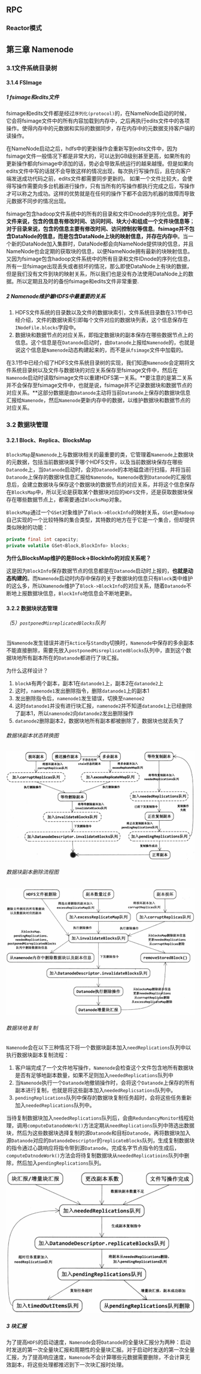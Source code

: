 ## RPC





### Reactor模式



## 第三章 Namenode

### 3.1文件系统目录树

#### 3.1.4 FSImage

##### 1 fsimage和edits文件

fsimage和edits文件都是经过`序列化(protocol)`的，在NameNode启动的时候，它会将fsimage文件中的所有内容加载到内存中，之后再执行edits文件中的各项操作。使得内存中的元数据和实际的数据同步，存在内存中的元数据支持客户端的读操作。 

在NameNode启动之后，hdfs中的更新操作会重新写到edits文件中，因为fsimage文件一般情况下都是非常大的，可以达到GB级别甚至更高，如果所有的更新操作都向fsimage中添加的话，势必会导致系统运行的越来越慢。但是如果向edits文件中写的话就不会导致这样的情况出现，每次执行写操作后，且在向客户端发送成功代码之前，edits文件都需要同步更新的。 如果一个文件比较大，会使得写操作需要向多台机器进行操作，只有当所有的写操作都执行完成之后，写操作才可以称之为成功。这样的优势就是在任何的操作下都不会因为机器的故障而导致元数据不同步的情况出现。

fsimage包含hadoop文件系统中的所有的目录和文件IDnode的序列化信息。**对于文件来说，包含的信息有修改时间、访问时间、块大小和组成一个文件块信息等**；**对于目录来说，包含的信息主要有修改时间、访问控制权等信息**。**fsimage并不包含DataNode的信息，而是包含DataNode上块的映射信息，并存在内存中**。当一个新的DataNode加入集群时，DataNode都会向NameNode提供块的信息，并且NameNode也会定期的获取块的信息，以便NameNode拥有最新的块映射信息。又因为fsimage包含hadoop文件系统中的所有目录和文件IDnode的序列化信息，所有一旦fsimage出现丢失或者损坏的情况，那么即使DataNode上有块的数据，但是我们没有文件到块的映射关系，所以我们也是没有办法使用DataNode上的数据。所以定期且及时的备份fsimage和edits文件非常重要.



##### 2 **Namenode维护着HDFS中最重要的关系**

1. HDFS文件系统的目录数以及文件的数据块索引，文件系统目录数在3.1节中已经介绍，文件的数据块索引即每个文件对应的数据块列表，这个信息保存在`INodeFile.blocks`字段中。
2. 数据块和数据节点的对应关系，即指定数据块的副本保存在哪些数据节点上的信息。这个信息是在`Datanode`启动时，由`Datanode`上报给`Namenode`的，也就是说这个信息是`Namenode`动态构建起来的，而不是从`fsimage`文件中加载的。

在3.1节中已经介绍了HDFS文件系统目录树的实现，我们知道`Namenode`会定期将文件系统目录树以及文件与数据块的对应关系保存至fsimage文件中，然后在`Namenode`启动时读取fsimage文件以重建HDFS第一关系。**要注意的是第二关系并不会保存至fsimage文件中，也就是说，fsimage并不记录数据块和数据节点的对应关系。**这部分数据是由`Datanode`主动将当前`Datanode`上保存的数据块信息汇报给`Namenode`，然后`Namenode`更新内存中的数据，以维护数据块和数据节点的对应关系。

### 3.2 数据块管理

#### 3.2.1 Block、Replica、BlocksMap

`BlocksMap`是`Namenode`上与数据块相关的最重要的类，它管理着`Namenode`上数据块的元数据，包括当前数据块属于哪个HDFS文件，以及当前数据块保存在哪些`Datanode`上，当`Datanode`启动时，会对`Datanode`的本地磁盘进行扫描，并将当前`Datanode`上保存的数据块信息汇报给`Namenode`。`Namenode`收到`Datanode`的汇报信息后，会建立数据块与保存这个数据块的数据节点的对应关系，并将这个信息保存在`BlocksMap`中，所以无论是获取某个数据块对应的`HDFS`文件，还是获取数据块保存在哪些数据节点上，都需要通过`BlocksMap`对象。

`BlocksMap`通过一个`GSet`对象维护了`Block->BlockInfo`的映射关系，`GSet`是`Hadoop`自己实现的一个比较特殊的集合类型，其特数的地方在于它是一个集合，但却提供类似映射的功能：

```java
private final int capacity;
private volatile GSet<Block,BlockInfo> blocks;
```

**为什么BlocksMap维护的是Block->BlockInfo的对应关系呢？**

这是因为`BlockInfo`保存数据节点的信息都是在`Datanode`启动时上报的，**也就是动态构建的**。而`Namenode`启动时内存中保存的关于数据块的信息只有`Block`类中维护的这么多，所以`Namenode`维护了`Block->BlockInfo`的对应关系，随着`Datanode`不断地上报数据块信息，`BlockInfo`地信息会不断地更新。

#### 3.2.2 数据块状态管理

###### （5）`postponedMisreplicatedBlocks`队列

当`Namenode`发生错误并进行`Actice`与`Standby`切换时，`Namenode`中保存的多余副本不能直接删除，需要先放入`postponedMisreplicatedBlocks`队列中，直到这个数据块地所有副本所在的`Datanode`都进行了块汇报。

为什么这样设计？

1. `blockA`有两个副本，副本1在`datanode1`上，副本2在`datanode2`上
2. 这时，`namenode1`发出删除指令，删除`datanode1`上的副本1
3. 发出删除指令后，`namenode1`发生错误，切换至`namenoe2`
4. 这时`datanode1`并没有进行块汇报，`namenode2`并不知道`datanode1`上已经删除了副本1，所以`namenode2`向`datanode2`发出删除操作
5. `datanode2`删除副本2，数据块地所有副本都被删除了，数据块也就丢失了



###### 数据块副本状态转换图

![image-20220425123940396](images/image-20220425123940396.png)

###### 数据块副本删除流程图

![image-20220425141126907](images/image-20220425141126907.png)



###### 数据块地复制

`Namenode`会在以下三种情况下将一个数据块副本加入`needReplications`队列中以执行数据块副本复制流程：

1. 客户端完成了一个文件地写操作，`Namenode`会检查这个文件包含地所有数据块是否有足够地副本数量，如果不足则加入`neededReplications`队列中
2. 当`Namenode`执行一个`Datanode`地撤销操作时，会将这个`Datanode`上保存的所有副本进行复制，也就是将这些副本加入`neededReplicsations`队列中。
3. `pendingReplications`队列中保存的数据块复制任务超时，会将这些任务重新加入`neededReplications`队列中。

当待复制数据块加入`neededReplications`队列后，会由`RedundancyMonitor`线程处理，调用`computeDatanodeWork()`方法定期从`needReplications`队列中筛选出数据块，然后为这些数据块选择复制的源`Datanode`和目标`Datanode`，再将数据块加入源`Datanode`对应的`DatanodeDescriptor`的`replicateBlocks`队列，生成复制数据块的指令通过心跳响应将指令带到源`Datanode`。完成名字节点指令的生成后，`computeDatnodeWork()`方法会将待复制数据块从`neededReplicatioins`队列中删除，然后加入`pendingReplications`队列。

![image-20220425143305822](images/image-20220425143305822.png)

##### 3 块汇报

为了提高`HDFS`的启动速度，`Namenode`会将`Datanode`的全量块汇报分为两种：启动时发送的第一次全量块汇报和周期性的全量块汇报。对于启动时发送的第一次全量汇报，为了提高响应速度，`Namenode`不会计算哪些元数据需要删除，不会计算无效副本，将这些处理都推迟到下一次块汇报时处理。


























